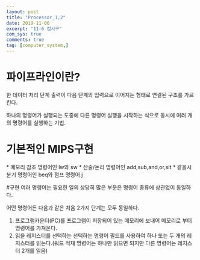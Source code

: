```yaml
---
layout: post
title: "Processor_1,2"
date: 2019-11-06
excerpt: "11-6 컴시구"
com_sys: true
comments: true
tag: [computer_system,]
---
```

<h1>파이프라인이란?</h1>
한 데이터 처리 단계 출력이 다음 단계의 입력으로 이어지는 형태로 연결된 구조를 가르킨다.

하나의 명령어가 실행되는 도중에 다른 명령어 실행을 시작하는 식으로 동시에 여러 개의 명령어를 실행하는 기법.


<h1>기본적인 MIPS구현</h1>
* 메모리 참조 명령어인 lw와 sw
* 산술/논리 명령어인 add,sub,and,or,slt
* 같을시 분기 명령어인 beq와 점프 명령어 j

#구현
여러 명령어는 필요한 일의 상당히 많은 부분은 명령어 종류에 상관없이 동일하다.

어떤 명령어든 다음과 같은 처음 2가지 단계는 모두 동일하다.

1. 프로그램카운터(PC)를 프로그램이 저장되어 있는 메모리에 보내어 메모리로 부터 명령어를 가져온다.
2. 읽을 레지스터를 선택하는 선택하는 명령어 필드를 사용하여 하나 또는 두 개의 레지스터를 읽는다.(워드 적재 명령어는 하나만 읽으면 되지만 다른 명령어는 레지스터 2개를 읽음)